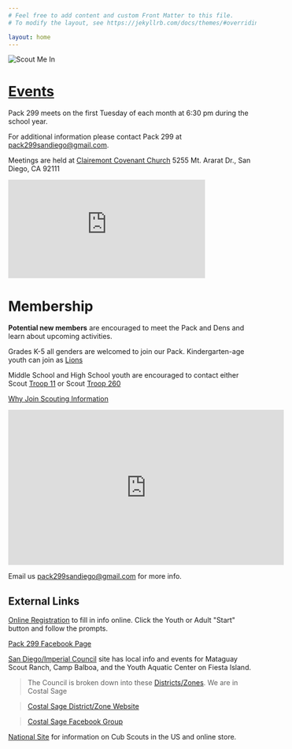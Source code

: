 ```yaml
---
# Feel free to add content and custom Front Matter to this file.
# To modify the layout, see https://jekyllrb.com/docs/themes/#overriding-theme-defaults

layout: home
---
```

<!-- Global site tag (gtag.js) - Google Analytics -->
<script async src="https://www.googletagmanager.com/gtag/js?id=G-X894E41ZWP"></script>
<script>
  window.dataLayer = window.dataLayer || [];
  function gtag(){dataLayer.push(arguments);}
  gtag('js', new Date());

  gtag('config', 'G-X894E41ZWP');
</script>
![Scout Me In](bs_img/CubsBCCover.jpg)

# [Events](/events)

Pack 299 meets on the first Tuesday of each month at 6:30 pm during the school year.

For additional information please contact Pack 299 at
<a href="mailto:pack299sandiego@gmail.com?Subject=Pack 299 Info" title="Contact us">pack299sandiego@gmail.com</a>.

Meetings are held at [Clairemont Covenant Church](https://www.clairemontcov.org/) 5255 Mt. Ararat Dr., San Diego, CA  92111

<iframe src="https://www.google.com/maps/embed?pb=!1m14!1m8!1m3!1d6706.647713896549!2d-117.18364000000001!3d32.81018300000001!3m2!1i1024!2i768!4f13.1!3m3!1m2!1s0x80dc000dc0921005%3A0xb7be219b0ae989e4!2s5255+Mt+Ararat+Dr%2C+San+Diego%2C+CA+92111!5e0!3m2!1sen!2sus!4v1548912102359" style="border:0" allowfullscreen="" width="400" height="200" frameborder="0"></iframe>

# Membership

**Potential new members** are encouraged to meet the Pack and Dens and learn about upcoming activities.

Grades K-5 all genders are welcomed to join our Pack.
Kindergarten-age youth can join as [Lions](https://www.sdicbsa.org/Programs/LionProgram.php)

Middle School and High School youth are encouraged to contact either Scout [Troop 11](https://www.troop11.org) or Scout [Troop 260](https://www.troopwebhost.org/Troop260SanDiego/Index.htm)

[Why Join Scouting Information](https://i9peu1ikn3a16vg4e45rqi17-wpengine.netdna-ssl.com/wp-content/uploads/2020/06/512-73520-Welcome-New-CS-Family_WEB_FPDF.pdf)

<iframe width="560" height="315" src="https://www.youtube.com/embed/-wUZ_yeY9qc" frameborder="0" allow="accelerometer; autoplay; encrypted-media; gyroscope; picture-in-picture" allowfullscreen></iframe>

Email us <a href="mailto:pack299sandiego@gmail.com?Subject=Pack 299 Info" title="Contact us">pack299sandiego@gmail.com</a> for more info.

## External Links

[Online Registration](https://my.scouting.org/VES/OnlineReg/1.0.0/?tu=UF-MB-049paa0299) to fill in info online. Click the Youth or Adult "Start" button and follow the prompts.

[Pack 299 Facebook Page](https://www.facebook.com/Pack-299-San-Diego-Clairemont-Cub-Scouts-2020-2021-115635906923017/)

[San Diego/Imperial Council](http://www.sdicbsa.org/) site has local info and events for Mataguay Scout Ranch, Camp Balboa, and the Youth Aquatic Center on Fiesta Island.

> The Council is broken down into these [Districts/Zones](https://www.sdicbsa.org/Zones/Images/ZoneMap.jpg). We are in Costal Sage

> [Costal Sage District/Zone Website](https://coastalsage.sdicbsa.org/)

> [Costal Sage Facebook Group](https://www.facebook.com/CoastalSageBSA/)

[National Site](https://www.scouting.org/programs/cub-scouts/) for information on Cub Scouts in the US and online store.
